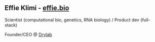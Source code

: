 
## Effie Klimi - [effie.bio](https://effie.bio)
Scientist (computational bio, genetics, RNA biology) / Product dev (full-stack)

Founder/CEO @ [Drylab](https://www.drylab.bio)

<!--
Currently building: 
- [Vasco](https://vasco.drylab.bio), a modern genome browser (by [Drylab](https://www.drylab.bio))
- Numinosity (coming soon), an LLM-assisted, powerful flashcard tool built on top of Anki


Email me at [hi@effie.bio](mailto:hi@effie.bio)



<!--
**effieklimi/effieklimi** is a ✨ _special_ ✨ repository because its `README.md` (this file) appears on your GitHub profile.

Here are some ideas to get you started:

- 🔭 I’m currently working on ...
- 🌱 I’m currently learning ...
- 👯 I’m looking to collaborate on ...
- 🤔 I’m looking for help with ...
- 💬 Ask me about ...
- 📫 How to reach me: ...
- 😄 Pronouns: ...
- ⚡ Fun fact: ...
-->
